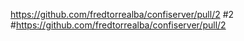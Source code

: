 https://github.com/fredtorrealba/confiserver/pull/2
#2
#https://github.com/fredtorrealba/confiserver/pull/2

